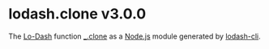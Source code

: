 # lodash.clone v3.0.0

The [Lo-Dash](https://lodash.com/) function [_.clone](http://lodash.com/docs#clone) as a [Node.js](http://nodejs.org/) module generated by [lodash-cli](https://www.npmjs.com/package/lodash-cli).
